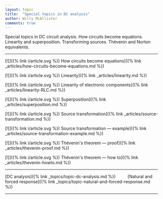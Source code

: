 ```yaml
---
layout: topic
title:  "Special topics in DC analysis"
author: Willy McAllister
comments: true
---
```


Special topics in DC circuit analysis. How circuits become equations.   
Linearity and superposition. Transforming sources. Thévenin and Norton equivalents.

----

[![]({% link i/article.svg %}) How circuits become equations]({% link _articles/how-circuits-become-equations.md %})

[![]({% link i/article.svg %}) Linearity]({% link _articles/linearity.md %})

[![]({% link i/article.svg %}) Linearity of electronic components]({% link _articles/linearity-RLC.md %})

[![]({% link i/article.svg %}) Superposition]({% link _articles/superposition.md %})

[![]({% link i/article.svg %}) Source transformation]({% link _articles/source-transformation.md %})

[![]({% link i/article.svg %}) Source transformation — example]({% link _articles/source-transformation-example.md %})

[![]({% link i/article.svg %}) Thévenin's theorem — proof]({% link _articles/thevenin-proof.md %})

[![]({% link i/article.svg %}) Thévenin's theorem — how to]({% link _articles/thevenin-howto.md %})

---

<i class="fas fa-arrow-left"></i> [DC analysis]({% link _topics/topic-dc-analysis.md %}) $\qquad$ [Natural and forced response]({% link _topics/topic-natural-and-forced-response.md %}) <i class="fas fa-arrow-right"></i>

---